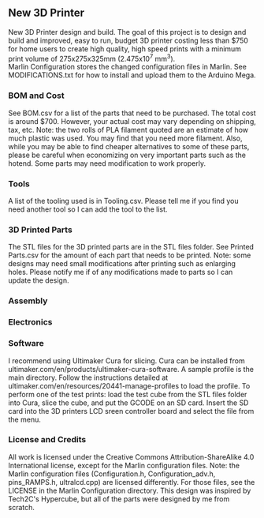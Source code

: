 <h2> New 3D Printer </h2>
New 3D Printer design and build.
The goal of this project is to design and build and improved, easy to run, budget 3D printer costing less than $750 for home users to create high quality, high speed prints with a minimum print volume of 275x275x325mm (2.475x10<sup>7</sup> mm<sup>3</sup>).
<br>
Marlin Configuration stores the changed configuration files in Marlin. See MODIFICATIONS.txt for how to install and upload them to the Arduino Mega.
<br>

<h3> BOM and Cost </h3>
See BOM.csv for a list of the parts that need to be purchased. The total cost is around $700. However, your actual cost may vary depending on shipping, tax, etc. Note: the two rolls of PLA filament quoted are an estimate of how much plastic was used. You may find that you need more filament. Also, while you may be able to find cheaper alternatives to some of these parts, please be careful when economizing on very important parts such as the hotend. Some parts may need modification to work properly.

<h3> Tools </h3>
A list of the tooling used is in Tooling.csv. Please tell me if you find you need another tool so I can add the tool to the list.

<h3> 3D Printed Parts </h3>
The STL files for the 3D printed parts are in the STL files folder. See Printed Parts.csv for the amount of each part that needs to be printed.
Note: some designs may need small modifications after printing such as enlarging holes. Please notify me if of any modifications made to parts so I can update the design.

<h3> Assembly </h3>


<h3> Electronics </h3>


<h3> Software </h3>
I recommend using Ultimaker Cura for slicing. Cura can be installed from ultimaker.com/en/products/ultimaker-cura-software. A sample profile is the main directory. Follow the instructions detailed at ultimaker.com/en/resources/20441-manage-profiles to load the profile. To perform one of the test prints: load the test cube from the STL files folder into Cura, slice the cube, and put the GCODE on an SD card. Insert the SD card into the 3D printers LCD sreen controller board and select the file from the menu.

<h3> License and Credits </h3>
All work is licensed under the Creative Commons Attribution-ShareAlike 4.0 International license, except for the Marlin configuration files. Note: the Marlin configuration files (Configuration.h, Configuration_adv.h, pins_RAMPS.h, ultralcd.cpp) are licensed differently. For those files, see the LICENSE in the Marlin Configuration directory. This design was inspired by Tech2C's Hypercube, but all of the parts were designed by me from scratch.
